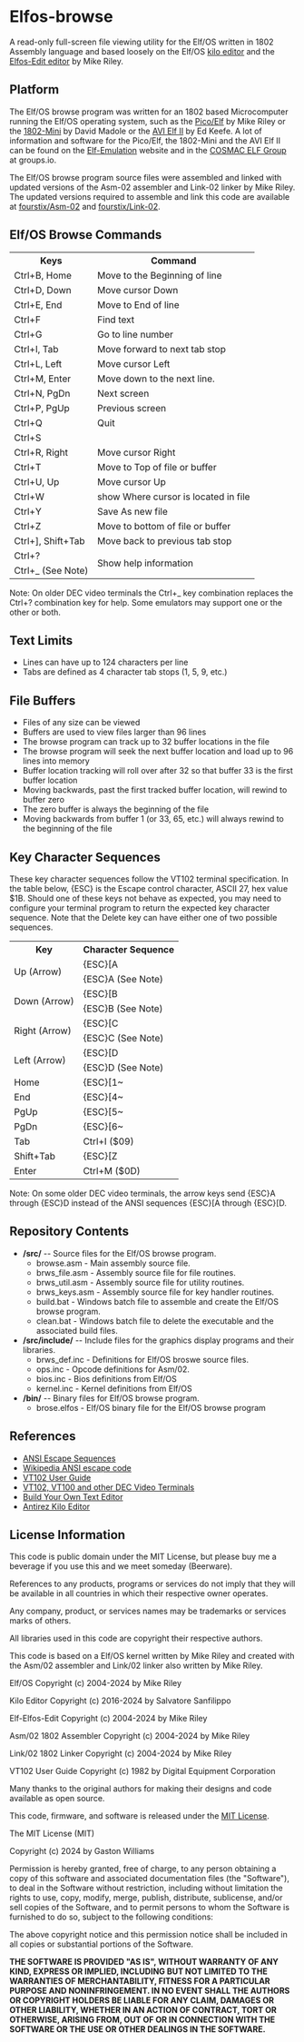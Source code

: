 # Elfos-browse
A read-only full-screen file viewing utility for the Elf/OS written in 1802 Assembly language and based loosely on the Elf/OS [kilo editor](https://github.com/fourstix/Elfos-kilo) and the [Elfos-Edit editor](https://github.com/rileym65/Elf-Elfos-edit) by Mike Riley.

Platform
--------
The Elf/OS browse program was written for an 1802 based Microcomputer running the Elf/OS operating system, such as the [Pico/Elf](http://www.elf-emulation.com/picoelf.html) by Mike Riley or the [1802-Mini](https://github.com/dmadole/1802-Mini) by David Madole or the [AVI Elf II](https://github.com/awasson/AVI-ELF-II) by Ed Keefe. A lot of information and software for the Pico/Elf, the 1802-Mini and the AVI Elf II can be found on the [Elf-Emulation](http://www.elf-emulation.com/) website and in the [COSMAC ELF Group](https://groups.io/g/cosmacelf) at groups.io.

The Elf/OS browse program source files were assembled and linked with updated versions of the Asm-02 assembler and Link-02 linker by Mike Riley. The updated versions required to assemble and link this code are available at [fourstix/Asm-02](https://github.com/fourstix/Asm-02) and [fourstix/Link-02](https://github.com/fourstix/Link-02).


Elf/OS Browse Commands
--------------------
<table>
<tr><th>Keys</th><th>Command</th></tr>
<tr><td>Ctrl+B, Home</td><td>Move to the Beginning of line</td></tr>
<tr><td>Ctrl+D, Down</td><td>Move cursor Down</td></tr>
<tr><td>Ctrl+E, End</td><td>Move to End of line</td></tr>
<tr><td>Ctrl+F</td><td>Find text</td></tr>
<tr><td>Ctrl+G</td><td>Go to line number</td></tr
<tr><td>Ctrl+I, Tab</td><td>Move forward to next tab stop</td></tr>
<tr><td>Ctrl+L, Left</td><td>Move cursor Left</td></tr>
<tr><td >Ctrl+M, Enter</td><td>Move down to the next line.</td></tr>
<tr><td>Ctrl+N, PgDn</td><td>Next screen</td></tr>
<tr><td>Ctrl+P, PgUp</td><td>Previous screen</td></tr>
<tr><td>Ctrl+Q</td rowspan="2"><td>Quit</td></tr>
<tr><td>Ctrl+S</td></tr>
<tr><td>Ctrl+R, Right</td><td>Move cursor Right</td></tr>
<tr><td>Ctrl+T</td><td>Move to Top of file or buffer</td></tr>
<tr><td>Ctrl+U, Up</td><td>Move cursor Up</td></tr>
<tr><td>Ctrl+W</td><td>show Where cursor is located in file</td></tr>
<tr><td>Ctrl+Y</td><td>Save As new file</td></tr>
<tr><td>Ctrl+Z</td><td>Move to bottom of file or buffer</td></tr>
<tr><td>Ctrl+], Shift+Tab</td><td>Move back to previous tab stop</td></tr>
<tr><td>Ctrl+?</td><td rowspan="2">Show help information</td></tr>
<tr><td>Ctrl+_ (See Note)</td>
</table>

Note:  On older DEC video terminals the Ctrl+_ key combination replaces the Ctrl+? combination key for help.  Some emulators may support one or the other or both.

Text Limits
-----------
* Lines can have up to 124 characters per line
* Tabs are defined as 4 character tab stops (1, 5, 9, etc.)


File Buffers
------------
* Files of any size can be viewed
* Buffers are used to view files larger than 96 lines 
* The browse program can track up to 32 buffer locations in the file
* The browse program will seek the next buffer location and load up to 96 lines into memory
* Buffer location tracking will roll over after 32 so that buffer 33 is the first buffer location
* Moving backwards, past the first tracked buffer location, will rewind to buffer zero 
* The zero buffer is always the beginning of the file
* Moving backwards from buffer 1 (or 33, 65, etc.) will always rewind to the beginning of the file

Key Character Sequences
-----------------------
These key character sequences follow the VT102 terminal specification.  In the table below,
{ESC} is the Escape control character, ASCII 27, hex value $1B.  Should one of these keys not
behave as expected, you may need to configure your terminal program to return the expected
key character sequence. Note that the Delete key can have either one of two possible sequences.

<table>
<tr><th>Key</th><th>Character Sequence</th></tr>
<tr><td rowspan="2">Up (Arrow)</td><td>{ESC}[A</td></tr>
<tr><td>{ESC}A (See Note)</td></tr>
<tr><td rowspan="2">Down (Arrow)</td><td>{ESC}[B</td></tr>
<tr><td>{ESC}B (See Note)</td></tr>
<tr><td rowspan="2">Right (Arrow)</td><td>{ESC}[C</td></tr>
<tr><td>{ESC}C (See Note)</td></tr>
<tr><td rowspan="2">Left (Arrow)</td><td>{ESC}[D</td></tr>
<tr><td>{ESC}D (See Note)</td></tr>
<tr><td>Home</td><td>{ESC}[1~</td></tr>
<tr><td>End</td><td>{ESC}[4~</td></tr>
<tr><td>PgUp</td><td>{ESC}[5~</td></tr>
<tr><td>PgDn</td><td>{ESC}[6~</td></tr>
<tr><td>Tab</td><td>Ctrl+I ($09)</td></tr>
<tr><td>Shift+Tab</td><td>{ESC}[Z</td></tr>
<tr><td>Enter</td><td>Ctrl+M ($0D)</td></tr>
</table>

Note:  On some older DEC video terminals, the arrow keys send {ESC}A through 
{ESC}D instead of the ANSI sequences {ESC}[A through {ESC}[D.

Repository Contents
-------------------
* **/src/**  -- Source files for the Elf/OS browse program.
  * browse.asm - Main assembly source file.
  * brws_file.asm - Assembly source file for file routines.
  * brws_util.asm - Assembly source file for utility routines.
  * brws_keys.asm - Assembly source file for key handler routines.
  * build.bat - Windows batch file to assemble and create the Elf/OS browse program.
  * clean.bat - Windows batch file to delete the executable and the associated build files.   
* **/src/include/**  -- Include files for the graphics display programs and their libraries.  
  * brws_def.inc - Definitions for Elf/OS broswe source files.
  * ops.inc - Opcode definitions for Asm/02.
  * bios.inc - Bios definitions from Elf/OS
  * kernel.inc - Kernel definitions from Elf/OS
* **/bin/**  -- Binary files for Elf/OS browse program.
  * brose.elfos - Elf/OS binary file for the Elf/OS browse program

References
----------
* [ANSI Escape Sequences](https://gist.github.com/fnky/458719343aabd01cfb17a3a4f7296797)
* [Wikipedia ANSI escape code](https://en.wikipedia.org/wiki/ANSI_escape_code)
* [VT102 User Guide](https://vt100.net/docs/vt102-ug/)
* [VT102, VT100 and other DEC Video Terminals](https://vt100.net/)
* [Build Your Own Text Editor](https://viewsourcecode.org/snaptoken/kilo/index.html)
* [Antirez Kilo Editor](http://antirez.com/news/108)

License Information
-------------------
This code is public domain under the MIT License, but please buy me a beverage
if you use this and we meet someday (Beerware).

References to any products, programs or services do not imply
that they will be available in all countries in which their respective owner operates.

Any company, product, or services names may be trademarks or services marks of others.

All libraries used in this code are copyright their respective authors.

This code is based on a Elf/OS kernel written by Mike Riley and created with the Asm/02 assembler and Link/02 linker also written by Mike Riley.

Elf/OS 
Copyright (c) 2004-2024 by Mike Riley

Kilo Editor 
Copyright (c) 2016-2024 by Salvatore Sanfilippo

Elf-Elfos-Edit 
Copyright (c) 2004-2024 by Mike Riley

Asm/02 1802 Assembler 
Copyright (c) 2004-2024 by Mike Riley

Link/02 1802 Linker 
Copyright (c) 2004-2024 by Mike Riley

VT102 User Guide 
Copyright (c) 1982 by Digital Equipment Corporation

Many thanks to the original authors for making their designs and code available as open source.
 
This code, firmware, and software is released under the [MIT License](http://opensource.org/licenses/MIT).

The MIT License (MIT)

Copyright (c) 2024 by Gaston Williams

Permission is hereby granted, free of charge, to any person obtaining a copy
of this software and associated documentation files (the "Software"), to deal
in the Software without restriction, including without limitation the rights
to use, copy, modify, merge, publish, distribute, sublicense, and/or sell
copies of the Software, and to permit persons to whom the Software is
furnished to do so, subject to the following conditions:

The above copyright notice and this permission notice shall be included in all
copies or substantial portions of the Software.

**THE SOFTWARE IS PROVIDED "AS IS", WITHOUT WARRANTY OF ANY KIND, EXPRESS OR IMPLIED, INCLUDING BUT NOT LIMITED TO THE WARRANTIES OF MERCHANTABILITY,
FITNESS FOR A PARTICULAR PURPOSE AND NONINFRINGEMENT. IN NO EVENT SHALL THE
AUTHORS OR COPYRIGHT HOLDERS BE LIABLE FOR ANY CLAIM, DAMAGES OR OTHER
LIABILITY, WHETHER IN AN ACTION OF CONTRACT, TORT OR OTHERWISE, ARISING FROM, OUT OF OR IN CONNECTION WITH THE SOFTWARE OR THE USE OR OTHER DEALINGS IN THE
SOFTWARE.**
